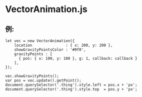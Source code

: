 # VectorAnimation.js

## 例:


    let vec = new VectorAnimation({
        location               : { x: 200, y: 200 },
        showGravityPointsColor : '#0f0',
        gravityPoints : [
          { pos: { x: 100, y: 100 }, g: 1, callback: callback }
        ],
    });

    vec.showGravityPoints();
    var pos = vec.update().getPoint();
    document.querySelector('.thing').style.left = pos.x + 'px';
    document.querySelector('.thing').style.top  = pos.y + 'px';


 